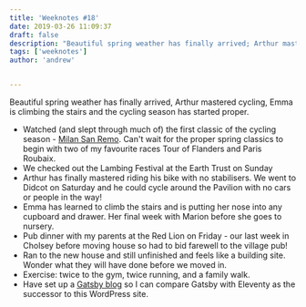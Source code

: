 ```yaml
---
title: 'Weeknotes #18'
date: 2019-03-26 11:09:37
draft: false
description: "Beautiful spring weather has finally arrived; Arthur mastered cycling; Emma is climbing the stairs and the cycling season has started."
tags: ['weeknotes']
author: 'andrew'


---
```

Beautiful spring weather has finally arrived, Arthur mastered cycling, Emma is climbing the stairs and the cycling season has started proper.

*   Watched (and slept through much of) the first classic of the cycling season - [Milan San Remo](http://inrng.com/2019/03/moment-2019-milan-sanremo-was-won/). Can't wait for the proper spring classics to begin with two of my favourite races Tour of Flanders and Paris Roubaix.
*   We checked out the Lambing Festival at the Earth Trust on Sunday
*   Arthur has finally mastered riding his bike with no stabilisers. We went to Didcot on Saturday and he could cycle around the Pavilion with no cars or people in the way!
*   Emma has learned to climb the stairs and is putting her nose into any cupboard and drawer. Her final week with Marion before she goes to nursery.
*   Pub dinner with my parents at the Red Lion on Friday - our last week in Cholsey before moving house so had to bid farewell to the village pub!
*   Ran to the new house and still unfinished and feels like a building site. Wonder what they will have done before we moved in.
*   Exercise: twice to the gym, twice running, and a family walk.
*   Have set up a [Gatsby blog](https://andrewhudson.netlify.com) so I can compare Gatsby with Eleventy as the successor to this WordPress site.
